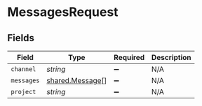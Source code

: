 # MessagesRequest


## Fields

| Field                                              | Type                                               | Required                                           | Description                                        |
| -------------------------------------------------- | -------------------------------------------------- | -------------------------------------------------- | -------------------------------------------------- |
| `channel`                                          | *string*                                           | :heavy_minus_sign:                                 | N/A                                                |
| `messages`                                         | [shared.Message](../../models/shared/message.md)[] | :heavy_minus_sign:                                 | N/A                                                |
| `project`                                          | *string*                                           | :heavy_minus_sign:                                 | N/A                                                |